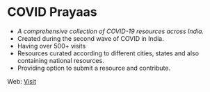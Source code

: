 # **COVID Prayaas**

* *A comprehensive collection of COVID-19 resources across India.*
* Created during the second wave of COVID in India.
* Having over 500+ visits
* Resources curated according to different cities, states and also containing national resources.
* Providing option to submit a resource and contribute.


Web: [Visit](https://covidprayas.web.app)
